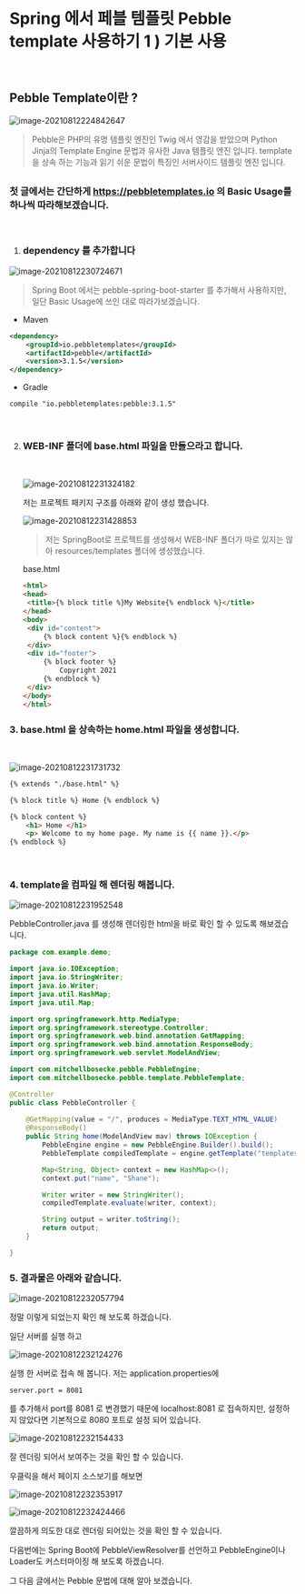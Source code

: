 # Spring 에서 페블 템플릿 Pebble template 사용하기 1 ) 기본 사용

​	

## Pebble Template이란 ?

![image-20210812224842647](https://github.com/Shane-Park/markdownBlog/raw/master/pebble/pebble.assets/image-20210812224842647.png)

> Pebble은 PHP의 유명 템플릿 엔진인 Twig 에서 영감을 받았으며 Python Jinja의 Template Engine 문법과 유사한 Java 템플릿 엔진 입니다. template을 상속 하는 기능과 읽기 쉬운 문법이 특징인 서버사이드 템플릿 엔진 입니다.

##  

### 첫 글에서는 간단하게 https://pebbletemplates.io 의 Basic Usage를 하나씩 따라해보겠습니다.

​	

1. ### dependency 를 추가합니다

![image-20210812230724671](https://github.com/Shane-Park/markdownBlog/raw/master/pebble/pebble.assets/image-20210812230724671.png)

> Spring Boot 에서는 pebble-spring-boot-starter 를 추가해서 사용하지만, 일단 Basic Usage에 쓰인 대로 따라가보겠습니다.

- Maven

``` xml
<dependency>
	<groupId>io.pebbletemplates</groupId>
	<artifactId>pebble</artifactId>
	<version>3.1.5</version>
</dependency>
```

- Gradle

```
compile "io.pebbletemplates:pebble:3.1.5"
```

​	

2. ### WEB-INF 폴더에 base.html 파일을 만들으라고 합니다.

   ​	

   ![image-20210812231324182](https://github.com/Shane-Park/markdownBlog/raw/master/pebble/pebble.assets/image-20210812231324182.png)

   

   저는 프로젝트 패키지 구조를 아래와 같이 생성 했습니다.

   ![image-20210812231428853](https://github.com/Shane-Park/markdownBlog/raw/master/pebble/pebble.assets/image-20210812231428853.png)

   

   > 저는 SpringBoot로 프로젝트를 생성해서 WEB-INF 폴더가 따로 있지는 않아 resources/templates 폴더에 생성했습니다.

   

   base.html

   ```html
   <html>
   <head>
   	<title>{% block title %}My Website{% endblock %}</title>
   </head>
   <body>
   	<div id="content">
   		{% block content %}{% endblock %}
   	</div>
   	<div id="footer">
   		{% block footer %}
   			Copyright 2021
   		{% endblock %}
   	</div>
   </body>
   </html>
   ```

   

### 3. base.html 을 상속하는 home.html 파일을 생성합니다.

​	

![image-20210812231731732](https://github.com/Shane-Park/markdownBlog/raw/master/pebble/pebble.assets/image-20210812231731732.png)

```html
{% extends "./base.html" %}

{% block title %} Home {% endblock %}

{% block content %}
	<h1> Home </h1>
	<p> Welcome to my home page. My name is {{ name }}.</p>
{% endblock %}
```

​	

### 4. template을 컴파일 해 렌더링 해봅니다.

![image-20210812231952548](https://github.com/Shane-Park/markdownBlog/raw/master/pebble/pebble.assets/image-20210812231952548.png)

PebbleController.java 를 생성해 렌더링한 html을 바로 확인 할 수 있도록 해보겠습니다.

```java
package com.example.demo;

import java.io.IOException;
import java.io.StringWriter;
import java.io.Writer;
import java.util.HashMap;
import java.util.Map;

import org.springframework.http.MediaType;
import org.springframework.stereotype.Controller;
import org.springframework.web.bind.annotation.GetMapping;
import org.springframework.web.bind.annotation.ResponseBody;
import org.springframework.web.servlet.ModelAndView;

import com.mitchellbosecke.pebble.PebbleEngine;
import com.mitchellbosecke.pebble.template.PebbleTemplate;

@Controller
public class PebbleController {
	
	@GetMapping(value = "/", produces = MediaType.TEXT_HTML_VALUE)
	@ResponseBody()
	public String home(ModelAndView mav) throws IOException {
		PebbleEngine engine = new PebbleEngine.Builder().build();
		PebbleTemplate compiledTemplate = engine.getTemplate("templates/home.html");

		Map<String, Object> context = new HashMap<>();
		context.put("name", "Shane");

		Writer writer = new StringWriter();
		compiledTemplate.evaluate(writer, context);

		String output = writer.toString();
		return output;
	}

}

```



### 5. 결과물은 아래와 같습니다.

![image-20210812232057794](https://github.com/Shane-Park/markdownBlog/raw/master/pebble/pebble.assets/image-20210812232057794.png)



정말 이렇게 되었는지 확인 해 보도록 하겠습니다.



일단 서버를 실행 하고 

![image-20210812232124276](https://github.com/Shane-Park/markdownBlog/raw/master/pebble/pebble.assets/image-20210812232124276.png)



실행 한 서버로 접속 해 봅니다. 저는 application.properties에

```
server.port = 8081
```

를 추가해서 port를 8081 로 변경했기 때문에 localhost:8081 로 접속하지만, 설정하지 않았다면 기본적으로 8080 포트로 설정 되어 있습니다.

![image-20210812232154433](https://github.com/Shane-Park/markdownBlog/raw/master/pebble/pebble.assets/image-20210812232154433.png)

잘 렌더링 되어서 보여주는 것을 확인 할 수 있습니다.



우클릭을 해서 페이지 소스보기를 해보면

![image-20210812232353917](https://github.com/Shane-Park/markdownBlog/raw/master/pebble/pebble.assets/image-20210812232353917.png)

![image-20210812232424466](https://github.com/Shane-Park/markdownBlog/raw/master/pebble/pebble.assets/image-20210812232424466.png)



깔끔하게 의도한 대로 렌더링 되어있는 것을 확인 할 수 있습니다.



다음번에는 Spring Boot에 PebbleViewResolver를 선언하고 PebbleEngine이나 Loader도 커스터마이징 해 보도록 하겠습니다.

그 다음 글에서는 Pebble 문법에 대해 알아 보겠습니다.



